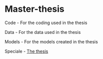 # Master-thesis

Code - For the coding used in the thesis

Data - For the data used in the thesis

Models - For the models created in the thesis

Speciale - [The thesis](https://github.com/andreasbj77/Projects/blob/main/Master-thesis/Speciale.pdf)
